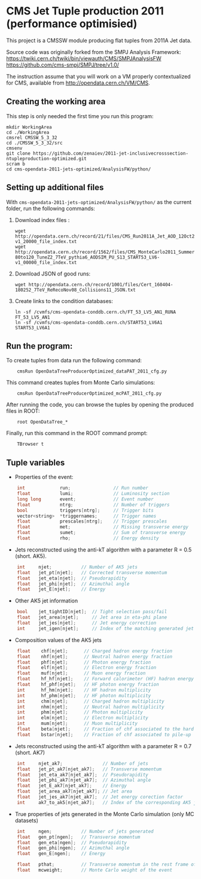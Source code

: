 # CMS Jet Tuple production 2011 (performance optimisied)

This project is a CMSSW module producing flat tuples from 2011A Jet data.

Source code was originally forked from the SMPJ Analysis Framework: 
https://twiki.cern.ch/twiki/bin/viewauth/CMS/SMPJAnalysisFW  
https://github.com/cms-smpj/SMPJ/tree/v1.0/

The instruction assume that you will work on a VM properly contextualized for CMS, available from http://opendata.cern.ch/VM/CMS.

## Creating the working area

This step is only needed the first time you run this program:
```
mkdir WorkingArea
cd ./WorkingArea
cmsrel CMSSW_5_3_32
cd ./CMSSW_5_3_32/src
cmsenv
git clone https://github.com/zenaiev/2011-jet-inclusivecrosssection-ntupleproduction-optimized.git
scram b
cd cms-opendata-2011-jets-optimized/AnalysisFW/python/

```

## Setting up additional files

With `cms-opendata-2011-jets-optimized/AnalysisFW/python/` as the current folder, run the following commands:

1. Download index files : 
    
    ```
    wget http://opendata.cern.ch/record/21/files/CMS_Run2011A_Jet_AOD_12Oct2013-v1_20000_file_index.txt
    wget http://opendata.cern.ch/record/1562/files/CMS_MonteCarlo2011_Summer11LegDR_QCD_Pt-80to120_TuneZ2_7TeV_pythia6_AODSIM_PU_S13_START53_LV6-v1_00000_file_index.txt 
    ```
    
2. Download JSON of good runs:

    ```
    wget http://opendata.cern.ch/record/1001/files/Cert_160404-180252_7TeV_ReRecoNov08_Collisions11_JSON.txt
    ```
    
3. Create links to the condition databases:

    ```
    ln -sf /cvmfs/cms-opendata-conddb.cern.ch/FT_53_LV5_AN1_RUNA FT_53_LV5_AN1     
    ln -sf /cvmfs/cms-opendata-conddb.cern.ch/START53_LV6A1 START53_LV6A1
    ```
    
## Run the program:
To create tuples from data run the following command:

```
    cmsRun OpenDataTreeProducerOptimized_dataPAT_2011_cfg.py
```
    
This command creates tuples from Monte Carlo simulations:

```
    cmsRun OpenDataTreeProducerOptimized_mcPAT_2011_cfg.py
```
 
After running the code, you can browse the tuples by opening the produced files in ROOT:

```
    root OpenDataTree_*
```
 
Finally, run this command in the ROOT command prompt:

```
    TBrowser t
```
 


## Tuple variables

* Properties of the event:

```cpp
    int             run;                // Run number
    float           lumi;               // Luminosity section
    long long       event;              // Event number
    float           ntrg;               // Number of triggers
    bool            triggers[ntrg];     // Trigger bits
    vector<string>  *triggernames;      // Trigger names
    float           prescales[ntrg];    // Trigger prescales
    float           met;                // Missing transverse energy
    float           sumet;              // Sum of transverse energy
    float           rho;                // Energy density
```


* Jets reconstructed using the anti-kT algorithm with a parameter R = 0.5 (short. AK5).

```cpp
    int     njet;           // Number of AK5 jets
    float   jet_pt[njet];   // Corrected transverse momentum
    float   jet_eta[njet];  // Pseudorapidity
    float   jet_phi[njet];  // Azimuthal angle
    float   jet_E[njet];    // Energy
```

* Other AK5 jet information

```cpp
    bool    jet_tightID[njet];  // Tight selection pass/fail
    float   jet_area[njet];     // Jet area in eta-phi plane
    float   jet_jes[njet];      // Jet energy correction
    int     jet_igen[njet];     // Index of the matching generated jet
```

* Composition values of the AK5 jets

```cpp
    float    chf[njet];      // Charged hadron energy fraction
    float    nhf[njet];      // Neutral hadron energy fraction
    float    phf[njet];      // Photon energy fraction
    float    elf[njet];      // Electron energy fraction
    float    muf[njet];      // Muon energy fraction
    float    hf_hf[njet];    // Forward calorimeter (HF) hadron energy fraction
    float    hf_phf[njet];   // HF photon energy fraction
    int      hf_hm[njet];    // HF hadron multiplicity
    int      hf_phm[njet];   // HF photon multiplicity
    int      chm[njet];      // Charged hadron multiplicity
    int      nhm[njet];      // Neutral hadron multiplicity
    int      phm[njet];      // Photon multiplicity
    int      elm[njet];      // Electron multiplicity
    int      mum[njet];      // Muon multiplicity
    float    beta[njet];     // Fraction of chf associated to the hard process
    float    bstar[njet];    // Fraction of chf associated to pile-up
```

* Jets reconstructed using the anti-kT algorithm with a parameter R = 0.7 (short. AK7)

```cpp
    int     njet_ak7;               // Number of jets
    float   jet_pt_ak7[njet_ak7];   // Transverse momentum
    float   jet_eta_ak7[njet_ak7];  // Pseudorapidity
    float   jet_phi_ak7[njet_ak7];  // Azimuthal angle
    float   jet_E_ak7[njet_ak7];    // Energy
    float   jet_area_ak7[njet_ak7]; // Jet area
    float   jet_jes_ak7[njet_ak7];  // Jet energy corection factor
    int     ak7_to_ak5[njet_ak7];   // Index of the corresponding AK5 jet 
```

* True properties of jets generated in the Monte Carlo simulation (only MC datasets)

```cpp
    int     ngen;           // Number of jets generated
    float   gen_pt[ngen];   // Transverse momentum
    float   gen_eta[ngen];  // Pseudorapidity
    float   gen_phi[ngen];  // Azimuthal angle
    float   gen_E[ngen];    // Energy

    float   pthat;          // Transverse momentum in the rest frame of the hard interaction
    float   mcweight;       // Monte Carlo weight of the event
```

